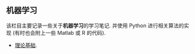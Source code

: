## 机器学习

该栏目主要记录一些关于**机器学习**的学习笔记. 并使用 Python 进行相关算法的实现 (有时也会附上一些 Matlab 或 R 的代码).

- [理论基础](理论基础.md).